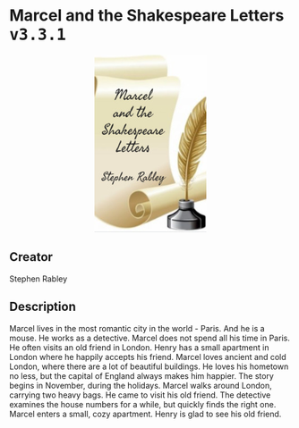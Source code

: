 
# Marcel and the Shakespeare Letters <kbd>v3.3.1</kbd>

<center>
  <img src="./cover-1024.jpg"/>
</center>

## Creator
Stephen Rabley

## Description
Marcel lives in the most romantic city in the world - Paris. And he is a mouse. He works as a detective. Marcel does not spend all his time in Paris. He often visits an old friend in London. Henry has a small apartment in London where he happily accepts his friend. Marcel loves ancient and cold London, where there are a lot of beautiful buildings. He loves his hometown no less, but the capital of England always makes him happier. The story begins in November, during the holidays. Marcel walks around London, carrying two heavy bags. He came to visit his old friend. The detective examines the house numbers for a while, but quickly finds the right one. Marcel enters a small, cozy apartment. Henry is glad to see his old friend. 
